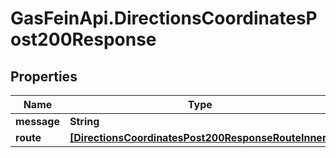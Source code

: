 # GasFeinApi.DirectionsCoordinatesPost200Response

## Properties

Name | Type | Description | Notes
------------ | ------------- | ------------- | -------------
**message** | **String** |  | [optional] 
**route** | [**[DirectionsCoordinatesPost200ResponseRouteInner]**](DirectionsCoordinatesPost200ResponseRouteInner.md) |  | [optional] 



